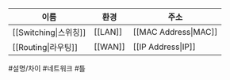 | 이름 | 환경 | 주소 |
| ---- | ---- | ---- |
| [[Switching\|스위칭]] | [[LAN]] | [[MAC Address\|MAC]] |
| [[Routing\|라우팅]] | [[WAN]] | [[IP Address\|IP]] |
#설명/차이 #네트워크 #틀